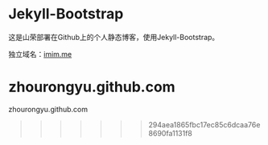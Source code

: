 # Jekyll-Bootstrap

这是山荣部署在Github上的个人静态博客，使用Jekyll-Bootstrap。

独立域名：<a href="http://imim.me">imim.me</a>



zhourongyu.github.com
=====================

zhourongyu.github.com
>>>>>>> 294aea1865fbc17ec85c6dcaa76e8690fa1131f8
